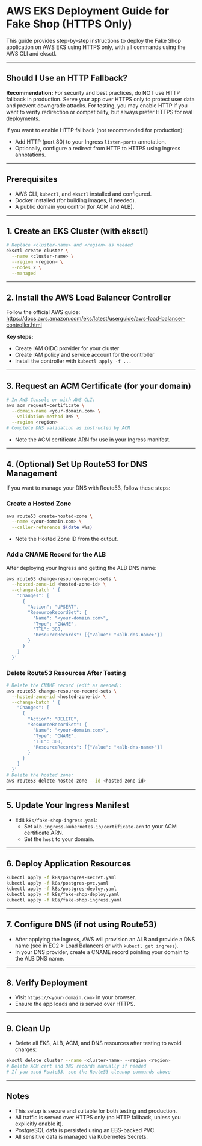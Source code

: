 # AWS EKS Deployment Guide for Fake Shop (HTTPS Only)

This guide provides step-by-step instructions to deploy the Fake Shop application on AWS EKS using HTTPS only, with all commands using the AWS CLI and eksctl.

---

## Should I Use an HTTP Fallback?

**Recommendation:** For security and best practices, do NOT use HTTP fallback in production. Serve your app over HTTPS only to protect user data and prevent downgrade attacks. For testing, you may enable HTTP if you want to verify redirection or compatibility, but always prefer HTTPS for real deployments.

If you want to enable HTTP fallback (not recommended for production):
- Add HTTP (port 80) to your Ingress `listen-ports` annotation.
- Optionally, configure a redirect from HTTP to HTTPS using Ingress annotations.

---

## Prerequisites
- AWS CLI, `kubectl`, and `eksctl` installed and configured.
- Docker installed (for building images, if needed).
- A public domain you control (for ACM and ALB).

---

## 1. Create an EKS Cluster (with eksctl)
```bash
# Replace <cluster-name> and <region> as needed
eksctl create cluster \
  --name <cluster-name> \
  --region <region> \
  --nodes 2 \
  --managed
```

---

## 2. Install the AWS Load Balancer Controller
Follow the official AWS guide:
https://docs.aws.amazon.com/eks/latest/userguide/aws-load-balancer-controller.html

**Key steps:**
- Create IAM OIDC provider for your cluster
- Create IAM policy and service account for the controller
- Install the controller with `kubectl apply -f ...`

---

## 3. Request an ACM Certificate (for your domain)
```bash
# In AWS Console or with AWS CLI:
aws acm request-certificate \
  --domain-name <your-domain.com> \
  --validation-method DNS \
  --region <region>
# Complete DNS validation as instructed by ACM
```
- Note the ACM certificate ARN for use in your Ingress manifest.

---

## 4. (Optional) Set Up Route53 for DNS Management
If you want to manage your DNS with Route53, follow these steps:

### Create a Hosted Zone
```bash
aws route53 create-hosted-zone \
  --name <your-domain.com> \
  --caller-reference $(date +%s)
```
- Note the Hosted Zone ID from the output.

### Add a CNAME Record for the ALB
After deploying your Ingress and getting the ALB DNS name:
```bash
aws route53 change-resource-record-sets \
  --hosted-zone-id <hosted-zone-id> \
  --change-batch ' {
    "Changes": [
      {
        "Action": "UPSERT",
        "ResourceRecordSet": {
          "Name": "<your-domain.com>",
          "Type": "CNAME",
          "TTL": 300,
          "ResourceRecords": [{"Value": "<alb-dns-name>"}]
        }
      }
    ]
  }'
```

### Delete Route53 Resources After Testing
```bash
# Delete the CNAME record (edit as needed):
aws route53 change-resource-record-sets \
  --hosted-zone-id <hosted-zone-id> \
  --change-batch ' {
    "Changes": [
      {
        "Action": "DELETE",
        "ResourceRecordSet": {
          "Name": "<your-domain.com>",
          "Type": "CNAME",
          "TTL": 300,
          "ResourceRecords": [{"Value": "<alb-dns-name>"}]
        }
      }
    ]
  }'
# Delete the hosted zone:
aws route53 delete-hosted-zone --id <hosted-zone-id>
```

---

## 5. Update Your Ingress Manifest
- Edit `k8s/fake-shop-ingress.yaml`:
  - Set `alb.ingress.kubernetes.io/certificate-arn` to your ACM certificate ARN.
  - Set the `host` to your domain.

---

## 6. Deploy Application Resources
```bash
kubectl apply -f k8s/postgres-secret.yaml
kubectl apply -f k8s/postgres-pvc.yaml
kubectl apply -f k8s/postgres-deploy.yaml
kubectl apply -f k8s/fake-shop-deploy.yaml
kubectl apply -f k8s/fake-shop-ingress.yaml
```

---

## 7. Configure DNS (if not using Route53)
- After applying the Ingress, AWS will provision an ALB and provide a DNS name (see in EC2 > Load Balancers or with `kubectl get ingress`).
- In your DNS provider, create a CNAME record pointing your domain to the ALB DNS name.

---

## 8. Verify Deployment
- Visit `https://<your-domain.com>` in your browser.
- Ensure the app loads and is served over HTTPS.

---

## 9. Clean Up
- Delete all EKS, ALB, ACM, and DNS resources after testing to avoid charges:
```bash
eksctl delete cluster --name <cluster-name> --region <region>
# Delete ACM cert and DNS records manually if needed
# If you used Route53, see the Route53 cleanup commands above
```

---

## Notes
- This setup is secure and suitable for both testing and production.
- All traffic is served over HTTPS only (no HTTP fallback, unless you explicitly enable it).
- PostgreSQL data is persisted using an EBS-backed PVC.
- All sensitive data is managed via Kubernetes Secrets.
